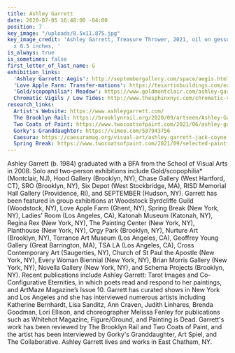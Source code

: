 ```yaml
---
title: Ashley Garrett
date: 2020-07-05 16:48:00 -04:00
position: 7
key_image: "/uploads/8.5x11.875.jpg"
key_image_credit: 'Ashley Garrett, Treasure Thrower, 2021, oil on gessoed paper, 11.875
  x 8.5 inches, '
is_always: true
is_sometimes: false
first_letter_of_last_name: G
exhibition_links:
  'Ashley Garrett: Aegis': http://septembergallery.com/space/aegis.html
  'Love Apple Farm: Transfer-mations': https://teiartinbuildings.com/exhibitions/group/144
  'Gold/scopophilia*: Meadow': https://www.goldmontclair.com/ashley-garrett-meadow
  Chromatic Vigils / Low Tides: http://www.thesphinxnyc.com/chromatic-vigils/
research_links:
  Artist's Website: https://www.ashleygarrett.com/
  The Brooklyn Rail: https://brooklynrail.org/2020/09/artseen/Ashley-Garrett-Aegis
  Two Coats of Paint: https://www.twocoatsofpaint.com/2021/06/ashley-garretts-dynamic-pastoral.html
  Gorky's Granddaughter: https://vimeo.com/587943756
  Caesura: https://caesuramag.org/visual-art/ashley-garrett-jack-coyne
  Spring Break: https://www.twocoatsofpaint.com/2021/09/selected-paintings-from-spring-break-nyc-2021.html
---
```


Ashley Garrett (b. 1984) graduated with a BFA from the School of Visual Arts in 2008. Solo and two-person exhibitions include  Gold/scopophilia* (Montclair, NJ), Hood Gallery (Brooklyn, NY), Chase Gallery (West Hartford, CT), SRO (Brooklyn, NY), Six Depot (West Stockbridge, MA), RISD Memorial Hall Gallery (Providence, RI), and SEPTEMBER (Hudson, NY). Garrett has been featured in group exhibitions at Woodstock Byrdcliffe Guild (Woodstock, NY), Love Apple Farm (Ghent, NY), Spring Break (New York, NY), Ladies' Room (Los Angeles, CA), Katonah Museum (Katonah, NY), Regina Rex (New York, NY), The Painting Center (New York, NY), Planthouse (New York, NY), Orgy Park (Brooklyn, NY), Nurture Art (Brooklyn, NY), Torrance Art Museum (Los Angeles, CA), Geoffrey Young Gallery (Great Barrington, MA), TSA LA (Los Angeles, CA), Cross Contemporary Art (Saugerties, NY), Church of St Paul the Apostle (New York, NY), Every Woman Biennial (New York, NY), Brian Morris Gallery (New York, NY), Novella Gallery (New York, NY), and Schema Projects (Brooklyn, NY). Recent publications include Ashley Garrett: Tarot Images and Co-Configurative Eternities, in which poets read and respond to her paintings, and ArtMaze Magazine’s Issue 10. Garrett has curated shows in New York and Los Angeles and she has interviewed numerous artists including Katherine Bernhardt, Lisa Sanditz, Ann Craven, Judith Linhares, Brenda Goodman, Lori Ellison, and choreographer Melissa Fenley for publications such as Whitehot Magazine, Figure/Ground, and Painting is Dead. Garrett's work has been reviewed by The Brooklyn Rail and Two Coats of Paint, and the artist has been interviewed by Gorky's Granddaughter, Art Spiel, and The Collaborative. Ashley Garrett lives and works in East Chatham, NY. 